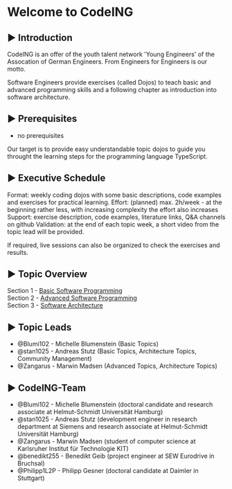 # Welcome to CodeING

## :arrow_forward: Introduction

CodeING is an offer of the youth talent network 'Young Engineers' of the Assocation of German Engineers.
From Engineers for Engineers is our motto.

Software Engineers provide exercises (called Dojos) to teach basic and advanced programming skills and a following chapter as introduction into software architecture.

## :arrow_forward: Prerequisites

- no prerequisites

Our target is to provide easy understandable topic dojos to guide you throught the learning steps for the programming language TypeScript.

## :arrow_forward: Executive Schedule

Format: weekly coding dojos with some basic descriptions, code examples and exercises for practical learning.
Effort: (planned) max. 2h/week - at the beginning rather less, with increasing complexity the effort also increases
Support: exercise description, code examples, literature links, Q&A channels on github
Validation: at the end of each topic week, a short video from the topic lead will be provided.

If required, live sessions can also be organized to check the exercises and results.

## :arrow_forward: Topic Overview

Section 1 - [Basic Software Programming](section1/section1-basics.md)  
Section 2 - [Advanced Software Programming](section2/section2-advanced.md)  
Section 3 - [Software Architecture](section3/section3-architecture.md)  

## :arrow_forward: Topic Leads

- @Blumi102 - Michelle Blumenstein (Basic Topics)  
- @stan1025 - Andreas Stutz (Basic Topics, Architecture Topics,  Community Management)  
- @Zangarus - Marwin Madsen (Advanced Topics, Architecture Topics)  

## :arrow_forward: CodeING-Team

- @Blumi102 - Michelle Blumenstein (doctoral candidate and research associate at Helmut-Schmidt Universität Hamburg)  
- @stan1025 - Andreas Stutz (development engineer in research department at Siemens and research associate at Helmut-Schmidt Universität Hamburg)  
- @Zangarus - Marwin Madsen (student of computer science at Karlsruher Institut für Technologie KIT)  
- @benedikt255 - Benedikt Geib (project engineer at SEW Eurodrive in Bruchsal)  
- @Philipp1L2P - Philipp Gesner (doctoral candidate at Daimler in Stuttgart)  





